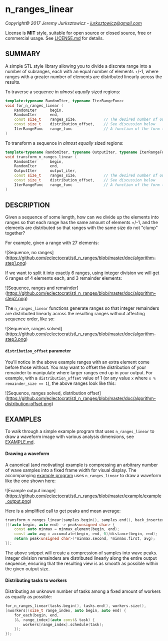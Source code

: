 
# n_ranges_linear

*Copyright© 2017 Jeremy Jurksztowicz - jurksztowicz@gmail.com*

License is **MIT** style, suitable for open source or closed source, free or commercial usage. See [LICENSE.md](LICENSE.md) for details.

## SUMMARY

A simple STL style library allowing you to divide a discrete range into a number of subranges, each with an equal number of elements +/-1, where ranges with a greater number of elements are distributed linearly across the results.

To traverse a sequence in *almost equally* sized regions:

```c++
template<typename RandomIter, typename IterRangeFunc>
void for_n_ranges_linear (
    RandomIter      begin,
    RandomIter      end,
    const size_t    ranges_size,            // The desired number of output ranges
    const size_t    distribution_offset,    // See discussion below
    IterRangeFunc   range_func              // A function of the form (size_t, Iter, Iter)
)
```

To transform a sequence in *almost equally* sized regions:

```c++
template<typename RandomIter, typename OutputIter, typename IterRangeFunc>
void transform_n_ranges_linear (
    RandomIter      begin,
    RandomIter      end,
    OutputIter      output_iter,
    const size_t    ranges_size,            // The desired number of output transformations
    const size_t    distribution_offset,    // See discussion below
    IterRangeFunc   range_func              // A function of the form (Iter, Iter) -> T
)
```

## DESCRIPTION

Given a sequence of some length, how can we divide up the elements into ranges so that each range has the same amount of elements +/-1, and the elements are distributed so that ranges with the same size do not "clump" together?

For example, given a range with 27 elements:

![Sequence, no ranges]
(https://github.com/eclectocrat/stl_n_ranges/blob/master/doc/algorithm-step1.png)

If we want to split it into exactly 6 ranges, using integer division we will get 6 ranges of 4 elements each, and 3 remainder elements:

![Sequence, ranges and remainder]
(https://github.com/eclectocrat/stl_n_ranges/blob/master/doc/algorithm-step2.png)

The `n_ranges_linear` functions generate ranges so that integer remainders are distributed linearly across the resulting ranges without affecting sequence order, like so:

![Sequence, ranges solved]
(https://github.com/eclectocrat/stl_n_ranges/blob/master/doc/algorithm-step3.png)

#### `distribution_offset` parameter

You'll notice in the above example ranges with an extra element come before those without. You may want to offset the distribution of your remainder to manipulate where larger ranges end up in your output. For example, with a `distribution_offset` value of 1 (or any value `x` where `x % remainder_size == 1`), the above ranges look like this:

![Sequence, ranges solved, distribution offset]
(https://github.com/eclectocrat/stl_n_ranges/blob/master/doc/algorithm-distribution-offset.png)

## EXAMPLES

To walk through a simple example program that uses `n_ranges_linear` to draw a waveform image with various analysis dimensions, see [EXAMPLE.md](example/EXAMPLE.md).

#### Drawing a waveform

A canonical (and motivating) example is compressing an arbitrary number of wave samples into a fixed frame width for visual display. The accompanying [example program](example/EXAMPLE.md) uses `n_ranges_linear` to draw a waveform like the one shown here:

![Example output image]
(https://github.com/eclectocrat/stl_n_ranges/blob/master/example/example_output.png)

Here is a simplified call to get peaks and mean average:

```c++
transform_n_ranges_linear(samples.begin(), samples.end(), back_inserter(peaks), window_width,
[](auto begin, auto end) -> peak<unsigned char> {
    const auto minmax = minmax_element(begin, end);
    const auto avg = accumulate(begin, end, 0)/distance(begin, end);
    return peak<unsigned char>(*minmax.second, *minmax.first, avg);
});
```

The above snippet will create a compression of samples into wave peaks. Integer division remainders are distributed linearly along the entire output sequence, ensuring that the resulting view is as smooth as possible within the given output size.


#### Distributing tasks to workers

Distributing an unknown number of tasks among a fixed amount of workers as equally as possible:

```c++
for_n_ranges_linear(tasks.begin(), tasks.end(), workers.size(),
[&workers](size_t range_index, auto begin, auto end) {
    for_each(begin, end,
    [&, range_index](auto const& task) {
        workers[range_index].schedule(task);
    });
});
```
